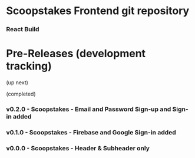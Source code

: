 # Scoopstakes Frontend git repository

### React Build




# Pre-Releases (development tracking)

(up next)


(completed)
### v0.2.0 - Scoopstakes - Email and Password Sign-up and Sign-in added
### v0.1.0 - Scoopstakes - Firebase and Google Sign-in added
### v0.0.0 - Scoopstakes - Header & Subheader only


